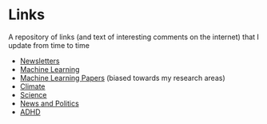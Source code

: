 # Links

A repository of links (and text of interesting comments on the internet) that I update from time to time

- [Newsletters](./newsletters.md)
- [Machine Learning](./ML.md)
- [Machine Learning Papers](./ml-papers.md) (biased towards my research areas)
- [Climate](./climate.md)
- [Science](./science.md)
- [News and Politics](./news-pol.md)
- [ADHD](./adhd.md)
